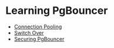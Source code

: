 # Learning PgBouncer

- [Connection Pooling](example-1/README.md)
- [Switch Over](example-2/README.md)
- [Securing PgBouncer](example-3/README.md)
